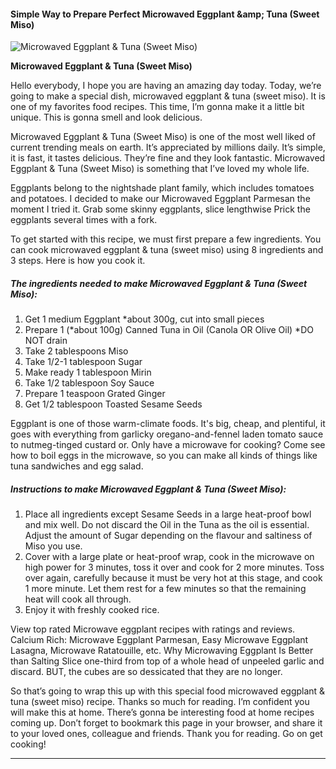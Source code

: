             

#### Simple Way to Prepare Perfect Microwaved Eggplant &amp;amp; Tuna (Sweet Miso)

![Microwaved Eggplant &amp; Tuna (Sweet Miso)](https://img-global.cpcdn.com/recipes/1a83d6a2154c825f/751x532cq70/microwaved-eggplant-tuna-sweet-miso-recipe-main-photo.jpg)

**Microwaved Eggplant &amp; Tuna (Sweet Miso)**

Hello everybody, I hope you are having an amazing day today. Today, we’re going to make a special dish, microwaved eggplant & tuna (sweet miso). It is one of my favorites food recipes. This time, I’m gonna make it a little bit unique. This is gonna smell and look delicious.

Microwaved Eggplant & Tuna (Sweet Miso) is one of the most well liked of current trending meals on earth. It’s appreciated by millions daily. It’s simple, it is fast, it tastes delicious. They’re fine and they look fantastic. Microwaved Eggplant & Tuna (Sweet Miso) is something that I’ve loved my whole life.

Eggplants belong to the nightshade plant family, which includes tomatoes and potatoes. I decided to make our Microwaved Eggplant Parmesan the moment I tried it. Grab some skinny eggplants, slice lengthwise Prick the eggplants several times with a fork.

To get started with this recipe, we must first prepare a few ingredients. You can cook microwaved eggplant & tuna (sweet miso) using 8 ingredients and 3 steps. Here is how you cook it.

##### The ingredients needed to make Microwaved Eggplant & Tuna (Sweet Miso):

1.  Get 1 medium Eggplant \*about 300g, cut into small pieces
2.  Prepare 1 (\*about 100g) Canned Tuna in Oil (Canola OR Olive Oil) \*DO NOT drain
3.  Take 2 tablespoons Miso
4.  Take 1/2-1 tablespoon Sugar
5.  Make ready 1 tablespoon Mirin
6.  Take 1/2 tablespoon Soy Sauce
7.  Prepare 1 teaspoon Grated Ginger
8.  Get 1/2 tablespoon Toasted Sesame Seeds

Eggplant is one of those warm-climate foods. It's big, cheap, and plentiful, it goes with everything from garlicky oregano-and-fennel laden tomato sauce to nutmeg-tinged custard or. Only have a microwave for cooking? Come see how to boil eggs in the microwave, so you can make all kinds of things like tuna sandwiches and egg salad.

##### Instructions to make Microwaved Eggplant & Tuna (Sweet Miso):

1.  Place all ingredients except Sesame Seeds in a large heat-proof bowl and mix well. Do not discard the Oil in the Tuna as the oil is essential. Adjust the amount of Sugar depending on the flavour and saltiness of Miso you use.
2.  Cover with a large plate or heat-proof wrap, cook in the microwave on high power for 3 minutes, toss it over and cook for 2 more minutes. Toss over again, carefully because it must be very hot at this stage, and cook 1 more minute. Let them rest for a few minutes so that the remaining heat will cook all through.
3.  Enjoy it with freshly cooked rice.

View top rated Microwave eggplant recipes with ratings and reviews. Calcium Rich: Microwave Eggplant Parmesan, Easy Microwave Eggplant Lasagna, Microwave Ratatouille, etc. Why Microwaving Eggplant Is Better than Salting Slice one-third from top of a whole head of unpeeled garlic and discard. BUT, the cubes are so dessicated that they are no longer.

So that’s going to wrap this up with this special food microwaved eggplant & tuna (sweet miso) recipe. Thanks so much for reading. I’m confident you will make this at home. There’s gonna be interesting food at home recipes coming up. Don’t forget to bookmark this page in your browser, and share it to your loved ones, colleague and friends. Thank you for reading. Go on get cooking!

* * *